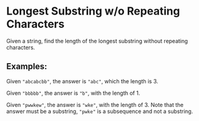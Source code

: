 # Longest Substring w/o Repeating Characters

Given a string, find the length of the longest substring without repeating characters.

## Examples:

Given ```"abcabcbb"```, the answer is ```"abc"```, which the length is 3.

Given ```"bbbbb"```, the answer is ```"b"```, with the length of 1.

Given ```"pwwkew"```, the answer is ```"wke"```, with the length of 3. Note that the answer must be a substring, ```"pwke"``` is a subsequence and not a substring.